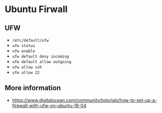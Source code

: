 # Ubuntu Firwall 

## UFW

- `/etc/default/ufw`
- `ufw status`
- `ufw enable`
- `ufw default deny incoming`
- `ufw default allow outgoing`
- `ufw allow ssh`
- `ufw allow 22`

## More information

- <https://www.digitalocean.com/community/tutorials/how-to-set-up-a-firewall-with-ufw-on-ubuntu-18-04>